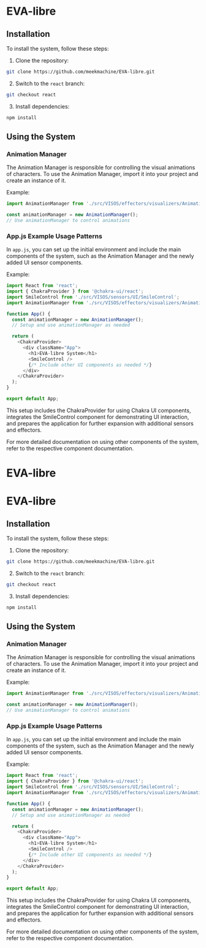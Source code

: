 # EVA-libre

## Installation

To install the system, follow these steps:

1. Clone the repository:
```bash
git clone https://github.com/meekmachine/EVA-libre.git
```

2. Switch to the `react` branch:
```bash
git checkout react
```

3. Install dependencies:
```bash
npm install
```

## Using the System

### Animation Manager

The Animation Manager is responsible for controlling the visual animations of characters. To use the Animation Manager, import it into your project and create an instance of it.

Example:
```javascript
import AnimationManager from './src/VISOS/effectors/visualizers/AnimationManager';

const animationManager = new AnimationManager();
// Use animationManager to control animations
```

### App.js Example Usage Patterns

In `app.js`, you can set up the initial environment and include the main components of the system, such as the Animation Manager and the newly added UI sensor components.

Example:
```javascript
import React from 'react';
import { ChakraProvider } from '@chakra-ui/react';
import SmileControl from './src/VISOS/sensors/UI/SmileControl';
import AnimationManager from './src/VISOS/effectors/visualizers/AnimationManager';

function App() {
  const animationManager = new AnimationManager();
  // Setup and use animationManager as needed

  return (
    <ChakraProvider>
      <div className="App">
        <h1>EVA-libre System</h1>
        <SmileControl />
        {/* Include other UI components as needed */}
      </div>
    </ChakraProvider>
  );
}

export default App;
```

This setup includes the ChakraProvider for using Chakra UI components, integrates the SmileControl component for demonstrating UI interaction, and prepares the application for further expansion with additional sensors and effectors.

For more detailed documentation on using other components of the system, refer to the respective component documentation.

# EVA-libre
# EVA-libre

## Installation

To install the system, follow these steps:

1. Clone the repository:
```bash
git clone https://github.com/meekmachine/EVA-libre.git
```

2. Switch to the `react` branch:
```bash
git checkout react
```

3. Install dependencies:
```bash
npm install
```

## Using the System

### Animation Manager

The Animation Manager is responsible for controlling the visual animations of characters. To use the Animation Manager, import it into your project and create an instance of it.

Example:
```javascript
import AnimationManager from './src/VISOS/effectors/visualizers/AnimationManager';

const animationManager = new AnimationManager();
// Use animationManager to control animations
```

### App.js Example Usage Patterns

In `app.js`, you can set up the initial environment and include the main components of the system, such as the Animation Manager and the newly added UI sensor components.

Example:
```javascript
import React from 'react';
import { ChakraProvider } from '@chakra-ui/react';
import SmileControl from './src/VISOS/sensors/UI/SmileControl';
import AnimationManager from './src/VISOS/effectors/visualizers/AnimationManager';

function App() {
  const animationManager = new AnimationManager();
  // Setup and use animationManager as needed

  return (
    <ChakraProvider>
      <div className="App">
        <h1>EVA-libre System</h1>
        <SmileControl />
        {/* Include other UI components as needed */}
      </div>
    </ChakraProvider>
  );
}

export default App;
```

This setup includes the ChakraProvider for using Chakra UI components, integrates the SmileControl component for demonstrating UI interaction, and prepares the application for further expansion with additional sensors and effectors.

For more detailed documentation on using other components of the system, refer to the respective component documentation.

